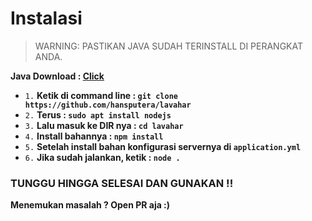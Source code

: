 # Instalasi

> WARNING: PASTIKAN JAVA SUDAH TERINSTALL DI PERANGKAT ANDA.

**Java Download : [Click](https://www.java.com/en/download)**

- `1.` **Ketik di command line : `git clone https://github.com/hansputera/lavahar`**
- `2.` **Terus : `sudo apt install nodejs`**
- `3.` **Lalu masuk ke DIR nya : `cd lavahar`**
- `4.` **Install bahannya : `npm install`**
- `5.` **Setelah install bahan konfigurasi servernya di `application.yml`**
- `6.` **Jika sudah jalankan, ketik : `node .`**

### TUNGGU HINGGA SELESAI DAN GUNAKAN !!

**Menemukan masalah ? Open PR aja :)**
